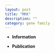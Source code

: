```yaml
---
layout: post
title: "MKK"
description: ""
category: gene family
---
```


* **Information**  

* **Publication**  


